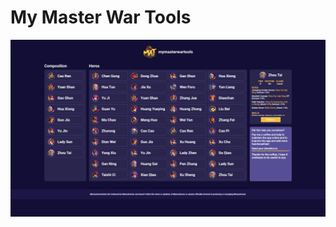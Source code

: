 # My Master War Tools
![alt text](https://github.com/eddotbarbosa/my-master-war-tools/blob/master/gitassets/project-preview.png)
